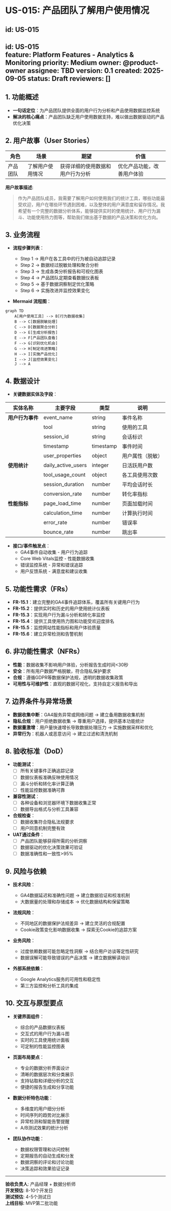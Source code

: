 # US-015: 产品团队了解用户使用情况

id: US-015
---
id: US-015  
feature: Platform Features - Analytics & Monitoring
priority: Medium
owner: @product-owner
assignee: TBD
version: 0.1
created: 2025-09-05
status: Draft
reviewers: []
---

## 1. **功能概述**
- **一句话定位**：为产品团队提供全面的用户行为分析和产品使用数据监控系统
- **解决的核心痛点**：产品团队缺乏用户使用数据支持，难以做出数据驱动的产品优化决策

## 2. **用户故事（User Stories）**
| 角色 | 场景 | 期望 | 价值 |
| ---- | ---- | ---- | ---- |
| 产品团队 | 了解用户使用情况 | 获得详细的使用数据和用户行为分析 | 优化产品功能，改善用户体验 |

**用户故事描述**:
> 作为产品团队成员，我需要了解用户如何使用我们的统计工具，哪些功能最受欢迎，用户在哪些环节遇到困难，以及整体的用户满意度和留存情况。我希望有一个完整的数据分析体系，能够提供实时的使用统计、用户行为漏斗、功能使用热力图等，帮助我们做出基于数据的产品决策和优化方向。

## 3. **业务流程**
- **流程步骤列表**：
  - Step 1 → 用户在各工具中的行为被自动追踪记录
  - Step 2 → 数据经过脱敏处理和聚合分析
  - Step 3 → 生成各类分析报告和可视化图表
  - Step 4 → 产品团队定期查看数据仪表板
  - Step 5 → 基于数据洞察制定优化策略
  - Step 6 → 实施改进并监控效果变化

- **Mermaid 流程图**：
```mermaid
graph TD
    A[用户使用工具] --> B[行为数据收集]
    B --> C[数据脱敏处理]
    C --> D[数据聚合分析]
    D --> E[生成分析报告]
    E --> F[产品团队查看]
    F --> G[识别优化机会]
    G --> H[制定改进策略]
    H --> I[实施产品优化]
    I --> J[监控效果变化]
    J --> A
```

## 4. **数据设计**
- **关键数据实体及字段**：

| 实体名称 | 主要字段 | 类型 | 说明 |
|---------|---------|------|------|
| **用户行为事件** | event_name | string | 事件名称 |
|  | tool | string | 使用的工具 |
|  | session_id | string | 会话标识 |
|  | timestamp | timestamp | 事件时间 |
|  | user_properties | object | 用户属性（脱敏） |
| **使用统计** | daily_active_users | integer | 日活跃用户数 |
|  | tool_usage_count | object | 各工具使用次数 |
|  | session_duration | number | 平均会话时长 |
|  | conversion_rate | number | 转化率指标 |
| **性能指标** | page_load_time | number | 页面加载时间 |
|  | calculation_time | number | 计算执行时间 |
|  | error_rate | number | 错误率 |
|  | bounce_rate | number | 跳出率 |

- **接口/事件触发点**：
  - GA4事件自动收集 - 用户行为追踪
  - Core Web Vitals监控 - 性能数据收集
  - 错误监控系统 - 异常和错误追踪
  - 用户反馈系统 - 满意度和建议收集

## 5. **功能性需求（FRs）**
- **FR-15.1**：建立完整的GA4事件追踪体系，覆盖所有关键用户行为
- **FR-15.2**：提供实时和历史的用户使用统计仪表板
- **FR-15.3**：实现用户行为漏斗分析和转化率监控
- **FR-15.4**：提供工具使用热力图和功能受欢迎度排名
- **FR-15.5**：监控网站性能指标和用户体验质量
- **FR-15.6**：建立异常检测和告警机制

## 6. **非功能性需求（NFRs）**
- **性能**：数据收集不影响用户体验，分析报告生成时间<30秒
- **安全**：所有用户数据严格脱敏，符合隐私保护要求
- **合规**：遵循GDPR等数据保护法规，透明的数据收集政策
- **可用性与可维护性**：直观的数据可视化，支持自定义报告和导出

## 7. **边界条件与异常场景**
- **数据收集中断**：GA4服务异常或网络问题 → 建立备用数据收集机制
- **隐私合规**：用户拒绝数据收集 → 尊重用户选择，提供基本功能统计
- **数据量激增**：用户量快速增长导致数据处理压力 → 实施数据采样和优化
- **异常行为**：机器人或恶意访问 → 建立过滤和清洗机制

## 8. **验收标准（DoD）**
- **功能测试**：
  - [ ] 所有关键事件正确追踪记录
  - [ ] 数据仪表板准确反映使用情况
  - [ ] 漏斗分析和转化率计算正确
  - [ ] 性能监控数据准确可靠

- **兼容性测试**：
  - [ ] 各种设备和浏览器环境下数据收集正常
  - [ ] 数据导出格式与分析工具兼容

- **合规检查**：
  - [ ] 数据收集符合隐私法规要求
  - [ ] 用户同意机制完整有效

- **UAT通过条件**：
  - [ ] 产品团队能够获得所需的分析洞察
  - [ ] 数据驱动的优化决策效果可验证
  - [ ] 数据准确性和一致性>95%

## 9. **风险与依赖**
- **技术风险**：
  - GA4数据延迟和准确性问题 → 建立数据验证和校准机制
  - 大数据量的处理和存储成本 → 优化数据结构和保留策略

- **法规风险**：
  - 不同地区的数据保护法规差异 → 建立灵活的合规配置
  - Cookie政策变化影响数据收集 → 探索无Cookie的追踪方案

- **业务风险**：
  - 过度依赖数据可能忽略定性洞察 → 结合用户访谈等定性研究
  - 数据误解可能导致错误的产品决策 → 建立数据解读培训

- **外部系统依赖**：
  - Google Analytics服务的可用性和稳定性
  - 第三方监控和分析工具的集成

## 10. **交互与原型要点**
- **关键界面组件**：
  - 综合的产品数据仪表板
  - 交互式的用户行为漏斗图
  - 实时的工具使用统计面板
  - 可定制的性能监控图表

- **页面布局要点**：
  - 专业的数据分析界面设计
  - 清晰的数据层次和分类展示
  - 支持钻取和详细分析的交互
  - 便捷的报告生成和分享功能

- **数据分析特色功能**：
  - 多维度的用户细分分析
  - 时间序列的趋势对比展示
  - 异常检测和智能告警提醒
  - A/B测试效果的统计分析

- **团队协作功能**：
  - 数据权限管理和访问控制
  - 定期报告的自动生成和分发
  - 数据洞察的评论和讨论功能
  - 决策追踪和效果验证记录

---

**验收负责人**: 产品经理 + 数据分析师  
**开发预估**: 8-10个开发日  
**测试预估**: 4-5个测试日  
**上线目标**: MVP第二批功能